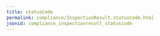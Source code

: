 ```yaml
---
title: statusCode
permalink: compliance/InspectionResult.statusCode.html
jsonid: compliance_inspectionresult_statuscode
---
```


